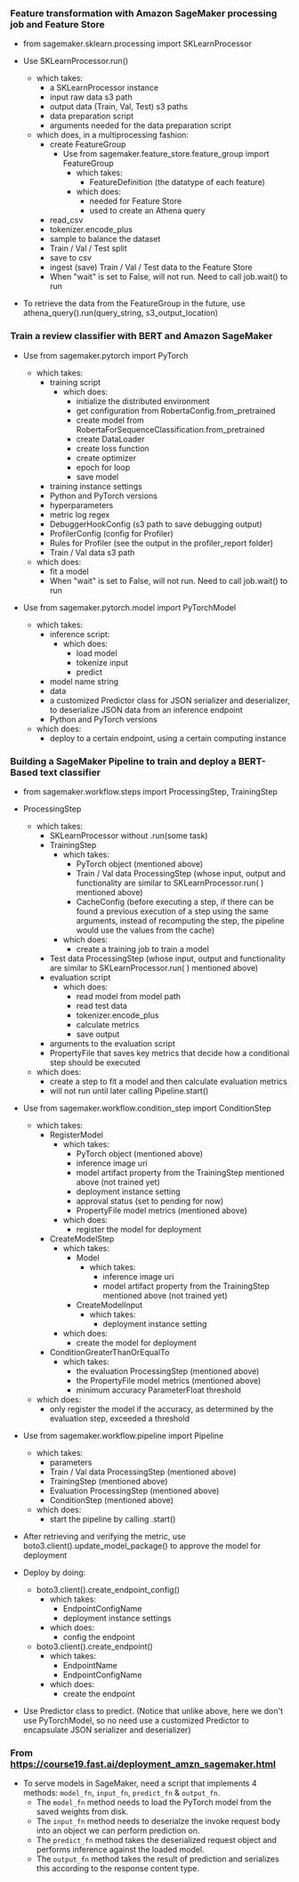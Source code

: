 ### Feature transformation with Amazon SageMaker processing job and Feature Store

- from sagemaker.sklearn.processing import SKLearnProcessor
- Use SKLearnProcessor.run()
    - which takes:
        - a SKLearnProcessor instance
        - input raw data s3 path
        - output data (Train, Val, Test) s3 paths
        - data preparation script
        - arguments needed for the data preparation script
    - which does, in a multiprocessing fashion:
        - create FeatureGroup
            - Use from sagemaker.feature_store.feature_group import FeatureGroup
                - which takes:
                    - FeatureDefinition (the datatype of each feature)
                - which does:
                    - needed for Feature Store
                    - used to create an Athena query
        - read_csv
        - tokenizer.encode_plus
        - sample to balance the dataset
        - Train / Val / Test split
        - save to csv
        - ingest (save) Train / Val / Test data to the Feature Store
        - When "wait" is set to False, will not run. Need to call job.wait() to run

- To retrieve the data from the FeatureGroup in the future, use athena_query().run(query_string, s3_output_location)

### Train a review classifier with BERT and Amazon SageMaker

- Use from sagemaker.pytorch import PyTorch
    - which takes:
        - training script
            - which does:
                - initialize the distributed environment
                - get configuration from RobertaConfig.from_pretrained
                - create model from RobertaForSequenceClassification.from_pretrained
                - create DataLoader
                - create loss function
                - create optimizer
                - epoch for loop
                - save model
        - training instance settings
        - Python and PyTorch versions
        - hyperparameters
        - metric log regex
        - DebuggerHookConfig (s3 path to save debugging output)
        - ProfilerConfig (config for Profiler)
        - Rules for Profiler (see the output in the profiler_report folder)
        - Train / Val data s3 path
    - which does:
        - fit a model
        - When "wait" is set to False, will not run. Need to call job.wait() to run

- Use from sagemaker.pytorch.model import PyTorchModel
    - which takes:
        - inference script:
            - which does:
                - load model
                - tokenize input
                - predict 
        - model name string
        - data
        - a customized Predictor class for JSON serializer and deserializer, to deserialize JSON data from an inference endpoint
        - Python and PyTorch versions
    - which does:
        - deploy to a certain endpoint, using a certain computing instance

### Building a SageMaker Pipeline to train and deploy a BERT-Based text classifier

- from sagemaker.workflow.steps import ProcessingStep, TrainingStep
- ProcessingStep
    - which takes:
        - SKLearnProcessor without .run(some task)
        - TrainingStep
            - which takes:
                - PyTorch object (mentioned above)
                - Train / Val data ProcessingStep (whose input, output and functionality are similar to SKLearnProcessor.run( ) mentioned above)
                - CacheConfig (before executing a step, if there can be found a previous execution of a step using the same arguments, instead of recomputing the step, the pipeline would use the values from the cache)
            - which does:
                - create a training job to train a model
        - Test data ProcessingStep (whose input, output and functionality are similar to SKLearnProcessor.run( ) mentioned above)
        - evaluation script
            - which does:
                - read model from model path
                - read test data
                - tokenizer.encode_plus
                - calculate metrics
                - save output
        - arguments to the evaluation script
        - PropertyFile that saves key metrics that decide how a conditional step should be executed
    - which does:
        - create a step to fit a model and then calculate evaluation metrics
        - will not run until later calling Pipeline.start()

- Use from sagemaker.workflow.condition_step import ConditionStep
    - which takes:
        - RegisterModel
            - which takes:
                - PyTorch object (mentioned above)
                - inference image uri
                - model artifact property from the TrainingStep mentioned above (not trained yet)
                - deployment instance setting
                - approval status (set to pending for now) 
                - PropertyFile model metrics (mentioned above)
            - which does:
                - register the model for deployment
         - CreateModelStep
             - which takes:
                 - Model
                     - which takes:
                         - inference image uri
                         - model artifact property from the TrainingStep mentioned above (not trained yet)
                 - CreateModelInput
                     - which takes:
                         - deployment instance setting
             - which does:
                 - create the model for deployment
         - ConditionGreaterThanOrEqualTo
             - which takes:
                 - the evaluation ProcessingStep (mentioned above)
                 - the PropertyFile model metrics (mentioned above)
                 - minimum accuracy ParameterFloat threshold
    - which does:
        - only register the model if the accuracy, as determined by the evaluation step, exceeded a threshold

- Use from sagemaker.workflow.pipeline import Pipeline
    - which takes:
        - parameters
        - Train / Val data ProcessingStep (mentioned above)
        - TrainingStep (mentioned above)
        - Evaluation ProcessingStep (mentioned above)
        - ConditionStep (mentioned above)
    - which does:
        - start the pipeline by calling .start()

- After retrieving and verifying the metric, use boto3.client().update_model_package() to approve the model for deployment

- Deploy by doing:
    - boto3.client().create_endpoint_config()
        - which takes:
            - EndpointConfigName
            - deployment instance settings
        - which does:
            - config the endpoint
    - boto3.client().create_endpoint()
        - which takes:
            - EndpointName
            - EndpointConfigName
        - which does:
            - create the endpoint

- Use Predictor class to predict. (Notice that unlike above, here we don't use PyTorchModel, so no need use a customized Predictor to encapsulate JSON serializer and deserializer)

### From https://course19.fast.ai/deployment_amzn_sagemaker.html

- To serve models in SageMaker, need a script that implements 4 methods: `model_fn`, `input_fn`, `predict_fn` & `output_fn`.
    - The `model_fn` method needs to load the PyTorch model from the saved weights from disk.
    - The `input_fn` method needs to deserialze the invoke request body into an object we can perform prediction on.
    - The `predict_fn` method takes the deserialized request object and performs inference against the loaded model.
    - The `output_fn` method takes the result of prediction and serializes this according to the response content type.
